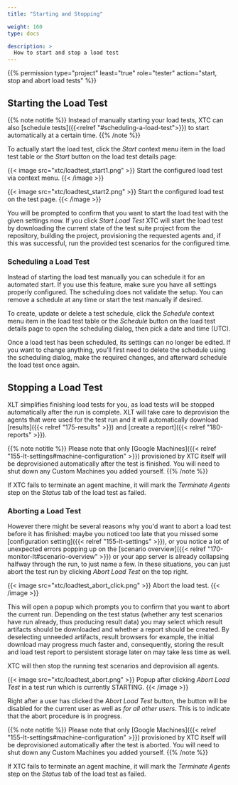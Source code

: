 ```yaml
---
title: "Starting and Stopping"

weight: 160
type: docs

description: >
  How to start and stop a load test
---
```


{{% permission type="project" least="true" role="tester" action="start, stop and abort load tests" %}}

## Starting the Load Test

{{% note notitle %}}
Instead of manually starting your load tests, XTC can also [schedule tests]({{<relref "#scheduling-a-load-test">}}) to start automatically at a certain time.
{{% /note %}}

To actually start the load test, click the _Start_ context menu item in the load test table or the _Start_ button on the load test details page:

{{< image src="xtc/loadtest_start1.png" >}}
Start the configured load test via context menu.
{{< /image >}}

{{< image src="xtc/loadtest_start2.png" >}}
Start the configured load test on the test page.
{{< /image >}}

You will be prompted to confirm that you want to start the load test with the given settings now. If you click _Start Load Test_ XTC will start the load test by downloading the current state of the test suite project from the repository, building the project, provisioning the requested agents and, if this was successful, run the provided test scenarios for the configured time.

### Scheduling a Load Test

Instead of starting the load test manually you can schedule it for an automated start. If you use this feature, make sure you have all settings properly configured. The scheduling does not validate the setup. You can remove a schedule at any time or start the test manually if desired. 

To create, update or delete a test schedule, click the _Schedule_ context menu item in the load test table or the _Schedule_ button on the load test details page to open the scheduling dialog, then pick a date and time (UTC). 

Once a load test has been scheduled, its settings can no longer be edited. If you want to change anything, you’ll first need to delete the schedule using the scheduling dialog, make the required changes, and afterward schedule the load test once again.

## Stopping a Load Test

XLT simplifies finishing load tests for you, as load tests will be stopped automatically after the run is complete. XLT will take care to deprovision the agents that were used for the test run and it will automatically download [results]({{< relref "175-results" >}}) and [create a report]({{< relref "180-reports" >}}).

{{% note notitle %}}
Please note that only [Google Machines]({{< relref "155-lt-settings#machine-configuration" >}}) provisioned by XTC itself will be deprovisioned automatically after the test is finished. You will need to shut down any Custom Machines you added yourself.
{{% /note %}}

If XTC fails to terminate an agent machine, it will mark the _Terminate Agents_ step on the _Status_ tab of the load test as failed.

### Aborting a Load Test

However there might be several reasons why you'd want to abort a load test before it has finished: maybe you noticed too late that you missed some [configuration setting]({{< relref "155-lt-settings" >}}), or you notice a lot of unexpected errors popping up on the [scenario overview]({{< relref "170-monitor-lt#scenario-overview" >}}) or your app server is already collapsing halfway through the run, to just name a few. In these situations, you can just abort the test run by clicking _Abort Load Test_ on the top right. 

{{< image src="xtc/loadtest_abort_click.png" >}}
Abort the load test.
{{< /image >}}

This will open a popup which prompts you to confirm that you want to abort the current run. Depending on the test status (whether any test scenarios have run already, thus producing result data) you may select which result artifacts should be downloaded and whether a report should be created. By deselecting unneeded artifacts, result browsers for example, the initial download may progress much faster and, consequently, storing the result and load test report to persistent storage later on may take less time as well.

XTC will then stop the running test scenarios and deprovision all agents.

{{< image src="xtc/loadtest_abort.png" >}}
Popup after clicking _Abort Load Test_ in a test run which is currently STARTING.
{{< /image >}}

Right after a user has clicked the _Abort Load Test_ button, the button will be disabled for the current user as well as _for all other users_. This is to indicate that the abort procedure is in progress.

{{% note notitle %}}
Please note that only [Google Machines]({{< relref "155-lt-settings#machine-configuration" >}}) provisioned by XTC itself will be deprovisioned automatically after the test is aborted. You will need to shut down any Custom Machines you added yourself.
{{% /note %}}

If XTC fails to terminate an agent machine, it will mark the _Terminate Agents_ step on the _Status_ tab of the load test as failed.

